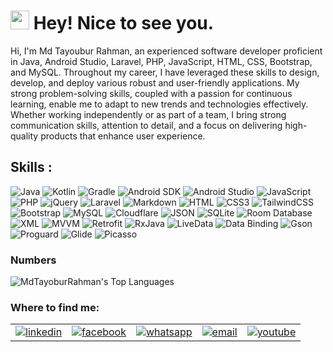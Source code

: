 <h1><img src="https://emojis.slackmojis.com/emojis/images/1531849430/4246/blob-sunglasses.gif?1531849430" width="30"/> Hey! Nice to see you.</h1>

Hi, I'm Md Tayoubur Rahman, an experienced software developer proficient in Java, Android Studio, Laravel, PHP, JavaScript, HTML, CSS, Bootstrap, and MySQL. Throughout my career, I have leveraged these skills to design, develop, and deploy various robust and user-friendly applications. My strong problem-solving skills, coupled with a passion for continuous learning, enable me to adapt to new trends and technologies effectively. Whether working independently or as part of a team, I bring strong communication skills, attention to detail, and a focus on delivering high-quality products that enhance user experience.

## Skills :
![Java](https://img.shields.io/badge/Java-007396?style=flat-square&logo=java&logoColor=white)
![Kotlin](https://img.shields.io/badge/Kotlin-0095D5?style=flat-square&logo=kotlin&logoColor=white)
![Gradle](https://img.shields.io/badge/Gradle-02303A?style=flat-square&logo=gradle&logoColor=white)
![Android SDK](https://img.shields.io/badge/Android%20SDK-3DDC84?style=flat-square&logo=android&logoColor=white)
![Android Studio](https://img.shields.io/badge/Android%20Studio-3DDC84?style=flat-square&logo=android-studio&logoColor=white)
![JavaScript](https://img.shields.io/badge/JavaScript-F7DF1E?style=flat-square&logo=javascript&logoColor=black)
![PHP](https://img.shields.io/badge/PHP-777BB4?style=flat-square&logo=php&logoColor=white)
![jQuery](https://img.shields.io/badge/jQuery-0769AD?style=flat-square&logo=jquery&logoColor=white)
![Laravel](https://img.shields.io/badge/Laravel-FF2D20?style=flat-square&logo=laravel&logoColor=white)
![Markdown](https://img.shields.io/badge/Markdown-000000?style=flat-square&logo=markdown&logoColor=white)
![HTML](https://img.shields.io/badge/HTML5-E34F26?style=flat-square&logo=html5&logoColor=white)
![CSS3](https://img.shields.io/badge/CSS3-1572B6?style=flat-square&logo=css3&logoColor=white)
![TailwindCSS](https://img.shields.io/badge/Tailwind_CSS-38B2AC?style=flat-square&logo=tailwind-css&logoColor=white)
![Bootstrap](https://img.shields.io/badge/Bootstrap-563D7C?style=flat-square&logo=bootstrap&logoColor=white)
![MySQL](https://img.shields.io/badge/MySQL-005C84?style=flat-square&logo=mysql&logoColor=white)
![Cloudflare](https://img.shields.io/badge/Cloudflare-F38020?style=flat-square&logo=Cloudflare&logoColor=white)
![JSON](https://img.shields.io/badge/JSON-000000?style=flat-square&logo=json&logoColor=white)
![SQLite](https://img.shields.io/badge/SQLite-003B57?style=flat-square&logo=sqlite&logoColor=white)
![Room Database](https://img.shields.io/badge/Room%20Database-3DDC84?style=flat-square&logo=room&logoColor=white)
![XML](https://img.shields.io/badge/XML-FF6600?style=flat-square&logo=xml&logoColor=white)
![MVVM](https://img.shields.io/badge/MVVM-02569B?style=flat-square&logo=mvvm&logoColor=white)
![Retrofit](https://img.shields.io/badge/Retrofit-00796B?style=flat-square&logo=retrofit&logoColor=white)
![RxJava](https://img.shields.io/badge/RxJava-B7178C?style=flat-square&logo=reactivex&logoColor=white)
![LiveData](https://img.shields.io/badge/LiveData-3DDC84?style=flat-square&logo=livedata&logoColor=white)
![Data Binding](https://img.shields.io/badge/Data%20Binding-3DDC84?style=flat-square&logo=data-binding&logoColor=white)
![Gson](https://img.shields.io/badge/Gson-FFCA28?style=flat-square&logo=gson&logoColor=white)
![Proguard](https://img.shields.io/badge/Proguard-000000?style=flat-square&logo=proguard&logoColor=white)
![Glide](https://img.shields.io/badge/Glide-4285F4?style=flat-square&logo=glide&logoColor=white)
![Picasso](https://img.shields.io/badge/Picasso-74A9D9?style=flat-square&logo=picasso&logoColor=white)
</br>

### Numbers

<!-- ![MdTayoburRahman's Stats](https://github-readme-stats.vercel.app/api?username=hasinhayder&theme=darcula&show_icons=true&hide_border=true&count_private=true)

![MdTayoburRahman's Streak](https://github-readme-streak-stats.herokuapp.com/?user=MdTayoburRahman&theme=darcula&hide_border=true) -->

![MdTayoburRahman's Top Languages](https://github-readme-stats.vercel.app/api/top-langs/?username=MdTayoburRahman&theme=darcula&show_icons=true&hide_border=true&layout=compact)

### Where to find me:
<table>
  <tr>
    <td align="center">
      <a href="https://linkedin.com/in/mdtayoburrahman" target="blank">
        <img src="https://img.icons8.com/color/48/000000/linkedin.png" alt="linkedin"/>
      </a>
    </td>
    <td align="center">
      <a href="https://www.facebook.com/MdTayoburRahmanKibrea" target="blank">
        <img src="https://img.icons8.com/color/48/000000/facebook.png" alt="facebook"/>
      </a>
    </td>
    <td align="center">
      <a href="https://wa.me/01717932348" target="blank">
        <img src="https://img.icons8.com/color/48/000000/whatsapp.png" alt="whatsapp"/>
      </a>
    </td>
    <td align="center">
      <a href="mailto:tayoburrahman119@gmail.com" target="blank">
        <img src="https://img.icons8.com/color/48/000000/gmail-new.png" alt="email"/>
      </a>
    </td>
    <td align="center">
      <a href="https://youtube.com/@codewithgolamkibrea" target="blank">
        <img src="https://img.icons8.com/color/48/000000/youtube-play.png" alt="youtube"/>
      </a>
    </td>
  </tr>
</table>

